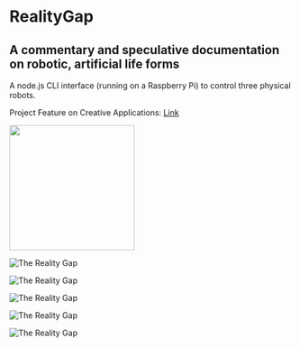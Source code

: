 # RealityGap
## A commentary and speculative documentation on robotic, artificial life forms

A node.js CLI interface (running on a Raspberry Pi) to control three physical robots.

Project Feature on Creative Applications: [Link](www.creativeapplications.net/arduino-2/the-reality-gap-a-commentary-and-speculative-documentation-on-robotic-artificial-life-forms/)

<img src="https://github.com/riccardolardi/riccardolardi.github.io/blob/master/img/realitygap1.jpg" width="222">

![The Reality Gap](https://github.com/riccardolardi/riccardolardi.github.io/blob/master/img/realitygap1.jpg "The Reality Gap")

![The Reality Gap](https://github.com/riccardolardi/riccardolardi.github.io/blob/master/img/realitygap2.jpg "The Reality Gap")

![The Reality Gap](https://github.com/riccardolardi/riccardolardi.github.io/blob/master/img/realitygap3.jpg "The Reality Gap")

![The Reality Gap](https://github.com/riccardolardi/riccardolardi.github.io/blob/master/img/realitygap8.jpg "The Reality Gap")

![The Reality Gap](https://github.com/riccardolardi/riccardolardi.github.io/blob/master/img/realitygap10.jpg "The Reality Gap")
